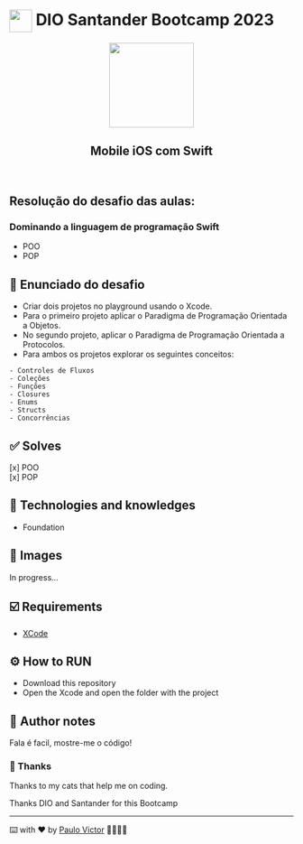 


<h1>
    <a href="https://www.dio.me/">
     <img align="center" width="40px" src="https://hermes.digitalinnovation.one/assets/diome/logo-minimized.png"></a>
   <span> DIO Santander Bootcamp 2023</span>
</h1>
<p align="center">
  <img align="center" width="150px" src="https://hermes.dio.me/tracks/61d57203-7c43-4d8d-a3f0-833faa2ce680.png"></p>
  <h2 align="center">
    Mobile iOS com Swift
</h2>
<br>

## Resolução do desafio das aulas:
### Dominando a linguagem de programação Swift
- POO
- POP 

## 📝 Enunciado do desafio

- Criar dois projetos no playground usando o Xcode.
- Para o primeiro projeto aplicar o Paradigma de Programação Orientada a Objetos.
- No segundo projeto, aplicar o Paradigma de Programação Orientada a Protocolos.
  <br>
- Para ambos os projetos explorar os seguintes conceitos:
```
- Controles de Fluxos
- Coleções
- Funções
- Closures
- Enums
- Structs
- Concorrências
```


## ✅ Solves
[x] POO <br>
[x] POP <br>


## 📱 Technologies and knowledges
- Foundation


## 📲 Images

In progress...
  
## ☑️ Requirements

- [XCode](https://developer.apple.com/xcode/)


## ⚙️ How to RUN

- Download this repository
- Open the Xcode and open the folder with the project



## 📝 Author notes

Fala é facil, mostre-me o código!


### 🎁 Thanks

Thanks to my cats that help me on coding.


Thanks DIO and Santander for this Bootcamp

___

⌨️ with ❤️ by [Paulo Victor](https://github.com/Paru369) 👨🏾‍💻📱

